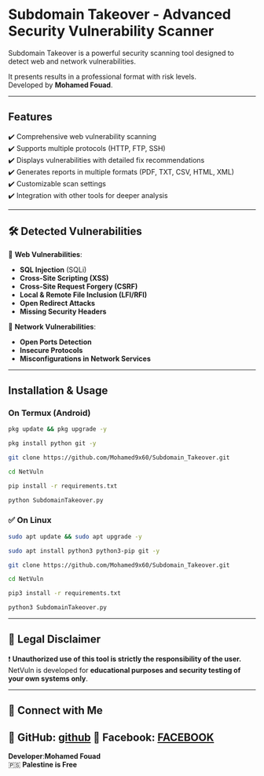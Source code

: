 

# Subdomain Takeover - Advanced Security Vulnerability Scanner   

Subdomain Takeover is a powerful security scanning tool designed to detect web and network vulnerabilities.

It presents results in a professional format with risk levels.  
Developed by **Mohamed Fouad**.  

---

##  **Features**  
✔️ Comprehensive web vulnerability scanning  
✔️ Supports multiple protocols (HTTP, FTP, SSH)  
✔️ Displays vulnerabilities with detailed fix recommendations  
✔️ Generates reports in multiple formats (PDF, TXT, CSV, HTML, XML)  
✔️ Customizable scan settings  
✔️ Integration with other tools for deeper analysis  

---

## 🛠️ **Detected Vulnerabilities**  

🔹 **Web Vulnerabilities**:  
- **SQL Injection** (SQLi)  
- **Cross-Site Scripting (XSS)**  
- **Cross-Site Request Forgery (CSRF)**  
- **Local & Remote File Inclusion (LFI/RFI)**  
- **Open Redirect Attacks**  
- **Missing Security Headers**  

🔹 **Network Vulnerabilities**:  
- **Open Ports Detection**  
- **Insecure Protocols**  
- **Misconfigurations in Network Services**  

---

##  **Installation & Usage**  

###  **On Termux (Android)**  
```bash
pkg update && pkg upgrade -y

pkg install python git -y

git clone https://github.com/Mohamed9x60/Subdomain_Takeover.git

cd NetVuln

pip install -r requirements.txt

python SubdomainTakeover.py
```

### ✅ **On Linux**  
```bash
sudo apt update && sudo apt upgrade -y

sudo apt install python3 python3-pip git -y

git clone https://github.com/Mohamed9x60/Subdomain_Takeover.git

cd NetVuln

pip3 install -r requirements.txt

python3 SubdomainTakeover.py
```

---

## 📜 **Legal Disclaimer**  
❗ **Unauthorized use of this tool is strictly the responsibility of the user.**  
NetVuln is developed for **educational purposes and security testing of your own systems only**.  

---

## 🔗 **Connect with Me**  
📌 GitHub: [github](https://github.com/Mohamed9x60) 
📌 Facebook: [FACEBOOK](https://www.facebook.com/share/15Q7Up6Atz/)
---

 **Developer**:**Mohamed Fouad**  
🇵🇸 **Palestine is Free**  

